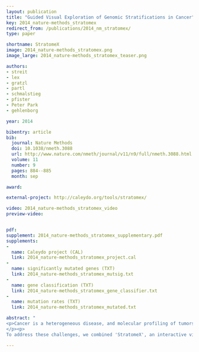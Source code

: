 ```yaml
---
layout: publication
title: "Guided Visual Exploration of Genomic Stratifications in Cancer"
key: 2014_nature-methods_stratomex
redirect_from: /publications/2014_nm_stratomex/
type: paper

shortname: StratomeX
image: 2014_nature-methods_stratomex.png
image_large: 2014_nature-methods_stratomex_teaser.png

authors:
- streit
- lex
- gratzl
- partl
- schmalstieg
- pfister
- Peter Park
- gehlenborg

year: 2014

bibentry: article
bib:
  journal: Nature Methods
  doi: 10.1038/nmeth.3088
  url: http://www.nature.com/nmeth/journal/v11/n9/full/nmeth.3088.html
  volume: 11
  number: 9
  pages: 884--885
  month: sep

award:

external-project: http://caleydo.org/tools/stratomex/

video: 2014_nature-methods_stratomex_video
preview-video:


pdf: 
supplement: 2014_nature-methods_stratomex_supplementary.pdf
supplements:
- 
  name: Caleydo project (CAL)
  link: 2014_nature-methods_stratomex_project.cal
- 
  name: significantly mutated genes (TXT)
  link: 2014_nature-methods_stratomex_mutsig.txt
- 
  name: gene classification (TXT)
  link: 2014_nature-methods_stratomex_gene_classifier.txt
- 
  name: mutation rates (TXT)
  link: 2014_nature-methods_stratomex_mutated.txt

abstract: "
<p>Cancer is a heterogeneous disease, and molecular profiling of tumors from large cohorts has enabled characterization of new tumor subtypes. This is a prerequisite for improving personalized treatment and ultimately achieving better patient outcomes. Potential tumor subtypes can be identified with methods such as unsupervised clustering or network-based stratification, which assign patients to sets based on high-dimensional molecular profiles. Detailed characterization of identified sets and their interpretation, however, remain a time-consuming exploratory process.
</p><p>
To address these challenges, we combined 'StratomeX', an interactive visualization tool that is freely available at <a href='http://www.caleydo.org/'>http://www.caleydo.org/</a>, with exploration tools to efficiently compare multiple patient stratifications, to correlate patient sets with clinical information or genomic alterations and to view the differences between molecular profiles across patient sets. Although we focus on cancer genomics here, StratomeX can also be applied in other disease cohorts.</p>"

---
```


